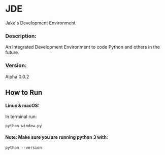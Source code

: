 # JDE
Jake's Development Environment

### Description:
An Integrated Development Environment to code Python and others in the future.

### Version:
Alpha 0.0.2

## How to Run
#### Linux & macOS:
In terminal run:
```
python window.py
```
#### Note: Make sure you are running python 3 with:
```
python --version
```

